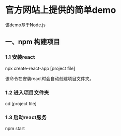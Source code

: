 # 官方网站上提供的简单demo

该demo基于Node.js

## 一、npm 构建项目
### 1.1 安装react
npx create-react-app [project file]

该命令在安装react时会自动创建项目文件夹。

### 1.2 进入项目文件夹
cd [project file]

### 1.3 启动react服务
npm start
